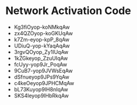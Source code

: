 # Network Activation Code
* Kg3fiOyop-koNMkqAw
* zx4QZOyop-koGKUqAw
* k7Zm-eyop-kpP_8qAw
* UDiuQ-yop-kYaqAqAw
* 3rgvQOyop_Zy1IUqAw
* 1kZGkeyop_ZzuUIqAw
* fcUyy-yop9Jr_PoqAw
* 9CuB7-yop9JVWsEqAw
* dSfnueyop9JPs9YqAw
* c4keOeyop9JPHCMqAw
* bL73Kuyop9IH8nIqAw
* SKS4leyop9IHbRkqAw